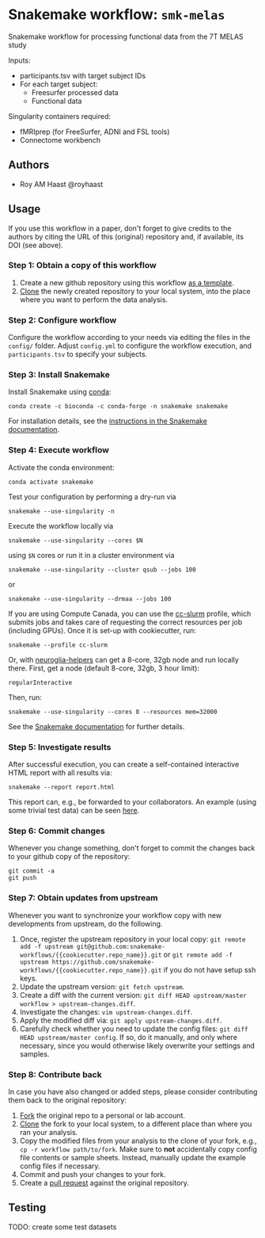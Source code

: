 # Snakemake workflow: `smk-melas`
Snakemake workflow for processing functional data from the 7T MELAS study

Inputs:
- participants.tsv with target subject IDs
- For each target subject:
  - Freesurfer processed data
  - Functional data

Singularity containers required:
 - fMRIprep (for FreeSurfer, ADNI and FSL tools)
 - Connectome workbench

## Authors

* Roy AM Haast @royhaast 

## Usage

If you use this workflow in a paper, don't forget to give credits to the authors by citing the URL of this (original) repository and, if available, its DOI (see above).

### Step 1: Obtain a copy of this workflow

1. Create a new github repository using this workflow [as a template](https://help.github.com/en/articles/creating-a-repository-from-a-template).
2. [Clone](https://help.github.com/en/articles/cloning-a-repository) the newly created repository to your local system, into the place where you want to perform the data analysis.

### Step 2: Configure workflow

Configure the workflow according to your needs via editing the files in the `config/` folder. Adjust `config.yml` to configure the workflow execution, and `participants.tsv` to specify your subjects.

### Step 3: Install Snakemake

Install Snakemake using [conda](https://conda.io/projects/conda/en/latest/user-guide/install/index.html):

    conda create -c bioconda -c conda-forge -n snakemake snakemake

For installation details, see the [instructions in the Snakemake documentation](https://snakemake.readthedocs.io/en/stable/getting_started/installation.html).

### Step 4: Execute workflow

Activate the conda environment:

    conda activate snakemake

Test your configuration by performing a dry-run via

    snakemake --use-singularity -n

Execute the workflow locally via

    snakemake --use-singularity --cores $N

using `$N` cores or run it in a cluster environment via

    snakemake --use-singularity --cluster qsub --jobs 100

or

    snakemake --use-singularity --drmaa --jobs 100


If you are using Compute Canada, you can use the [cc-slurm](https://github.com/khanlab/cc-slurm) profile, which submits jobs and takes care of requesting the correct resources per job (including GPUs). Once it is set-up with cookiecutter, run:

    snakemake --profile cc-slurm

Or, with [neuroglia-helpers](https://github.com/khanlab/neuroglia-helpers) can get a 8-core, 32gb node and run locally there. First, get a node (default 8-core, 32gb, 3 hour limit):

    regularInteractive 
    
Then, run:

    snakemake --use-singularity --cores 8 --resources mem=32000 


See the [Snakemake documentation](https://snakemake.readthedocs.io/en/stable/executable.html) for further details.

### Step 5: Investigate results

After successful execution, you can create a self-contained interactive HTML report with all results via:

    snakemake --report report.html

This report can, e.g., be forwarded to your collaborators.
An example (using some trivial test data) can be seen [here](https://cdn.rawgit.com/snakemake-workflows/rna-seq-kallisto-sleuth/master/.test/report.html).

### Step 6: Commit changes

Whenever you change something, don't forget to commit the changes back to your github copy of the repository:

    git commit -a
    git push

### Step 7: Obtain updates from upstream

Whenever you want to synchronize your workflow copy with new developments from upstream, do the following.

1. Once, register the upstream repository in your local copy: `git remote add -f upstream git@github.com:snakemake-workflows/{{cookiecutter.repo_name}}.git` or `git remote add -f upstream https://github.com/snakemake-workflows/{{cookiecutter.repo_name}}.git` if you do not have setup ssh keys.
2. Update the upstream version: `git fetch upstream`.
3. Create a diff with the current version: `git diff HEAD upstream/master workflow > upstream-changes.diff`.
4. Investigate the changes: `vim upstream-changes.diff`.
5. Apply the modified diff via: `git apply upstream-changes.diff`.
6. Carefully check whether you need to update the config files: `git diff HEAD upstream/master config`. If so, do it manually, and only where necessary, since you would otherwise likely overwrite your settings and samples.


### Step 8: Contribute back

In case you have also changed or added steps, please consider contributing them back to the original repository:

1. [Fork](https://help.github.com/en/articles/fork-a-repo) the original repo to a personal or lab account.
2. [Clone](https://help.github.com/en/articles/cloning-a-repository) the fork to your local system, to a different place than where you ran your analysis.
3. Copy the modified files from your analysis to the clone of your fork, e.g., `cp -r workflow path/to/fork`. Make sure to **not** accidentally copy config file contents or sample sheets. Instead, manually update the example config files if necessary.
4. Commit and push your changes to your fork.
5. Create a [pull request](https://help.github.com/en/articles/creating-a-pull-request) against the original repository.

## Testing

TODO: create some test datasets 




